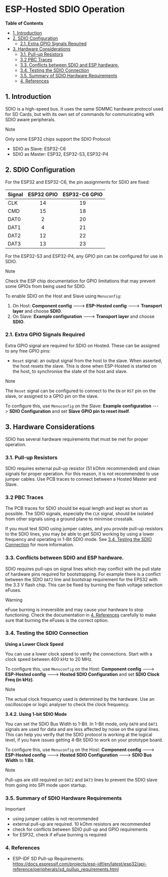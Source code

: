 # ESP-Hosted SDIO Operation

**Table of Contents**

- [1. Introduction](#1-introduction)
- [2. SDIO Configuration](#2-sdio-configuration)
  - [2.1. Extra GPIO Signals Required](#21-extra-gpio-signals-required)
- [3. Hardware Considerations](#3-hardware-considerations)
  - [3.1. Pull-up Resistors](#31-pull-up-resistors)
  - [3.2 PBC Traces](#32-pbc-traces)
  - [3.3. Conflicts between SDIO and ESP hardware.](#33-conflicts-between-sdio-and-esp-hardware)
  - [3.4. Testing the SDIO Connection](#34-testing-the-sdio-connection)
  - [3.5. Summary of SDIO Hardware Requirements](#35-summary-of-sdio-hardware-requirements)
  - [4. References](#4-references)

## 1. Introduction

SDIO is a high-speed bus. It uses the same SDMMC hardware protocol
used for SD Cards, but with its own set of commands for communicating
with SDIO aware peripherals.

> [!NOTE]
> Only some ESP32 chips support the SDIO Protocol:
>
> - SDIO as Slave: ESP32-C6
> - SDIO as Master: ESP32, ESP32-S3, ESP32-P4

## 2. SDIO Configuration

For the ESP32 and ESP32-C6, the pin assignments for SDIO are fixed:

| Signal | ESP32 GPIO | ESP32-C6 GPIO |
| :----  | :---:      | :---:         |
| CLK    |    14      |       19      |
| CMD    |    15      |       18      |
| DAT0   |     2      |       20      |
| DAT1   |     4      |       21      |
| DAT2   |    12      |       22      |
| DAT3   |    13      |       23      |

For the ESP32-S3 and ESP32-P4, any GPIO pin can be configured for use
in SDIO.

> [!NOTE]
> Check the ESP chip documentation for GPIO limitations that may
> prevent some GPIOs from being used for SDIO.

To enable SDIO on the Host and Slave using `Menuconfig`:

1. On Host: **Component config** ---> **ESP-Hosted config** --->
   **Transport layer** and choose **SDIO**.
2. On Slave: **Example configuration** ---> **Transport layer** and
   choose **SDIO**.

### 2.1. Extra GPIO Signals Required

Extra GPIO signal are required for SDIO on Hosted. These can be
assigned to any free GPIO pins:

- `Reset` signal: an output signal from the host to the slave. When
  asserted, the host resets the slave. This is done when ESP-Hosted is
  started on the host, to synchronise the state of the host and slave.

> [!NOTE]
> The `Reset` signal can be configured to connect to the `EN` or `RST`
> pin on the slave, or assigned to a GPIO pin on the slave.
>
> To configure this, use `Menuconfig` on the Slave: **Example
> configuration** ---> **SDIO Configuration** and set **Slave GPIO pin
> to reset itself**.

## 3. Hardware Considerations

SDIO has several hardware requirements that must be met for proper
operation.

### 3.1. Pull-up Resistors

SDIO requires external pull-up resistor (51 kOhm recommended) and
clean signals for proper operation. For this reason, it is not
recommended to use jumper cables. Use PCB traces to connect between a
Hosted Master and Slave.

### 3.2 PBC Traces

The PCB traces for SDIO should be equal length and kept as short as
possible. The SDIO signals, especially the `CLK` signal, should be
isolated from other signals using a ground plane to minimise
crosstalk.

If you must test SDIO using jumper cables, and you provide pull-up
resistors to the SDIO lines, you may be able to get SDIO working by
using a lower frequency and operating in 1-Bit SDIO mode. See
[3.4. Testing the SDIO Connection](#34-testing-the-sdio-connection)
for more information.

### 3.3. Conflicts between SDIO and ESP hardware.

SDIO requires pull-ups on signal lines which may conflict with the
pull state of hardware pins required for bootstrapping. For example
there is a conflict between the SDIO `DAT2` line and bootstrap
requirement for the EPS32 with the 3.3 V flash chip. This can be fixed
by burning the flash voltage selection eFuses.

> [!WARNING]
> eFuse burning is irreversible and may cause your hardware to stop
> functioning. Check the documentation in
> [4. References](#4-references) carefully to make sure that burning
> the eFuses is the correct option.

### 3.4. Testing the SDIO Connection

**Using a Lower Clock Speed**

You can use a lower clock speed to verify the connections. Start with
a clock speed between 400 kHz to 20 MHz.

To configure this, use `Menuconfig` on the Host: **Component
config** ---> **ESP-Hosted config** ---> **Hosted SDIO Configuration**
and set **SDIO Clock Freq (in kHz)**.

> [!NOTE]
> The actual clock frequency used is determined by the hardware. Use
> an oscilloscope or logic analyser to check the clock frequency.

**3.4.2. Using 1-bit SDIO Mode**

You can set the SDIO Bus Width to 1-Bit. In 1-Bit mode, only `DAT0`
and `DAT1` signals are used for data and are less affected by noise on
the signal lines. This can help you verify that the SDIO protocol is
working at the logical level, if you have issues getting 4-Bit SDIO to
work on your prototype board.

To configure this, use `Menuconfig` on the Host: **Component config**
---> **ESP-Hosted config** ---> **Hosted SDIO Configuration** --->
**SDIO Bus Width** to **1 Bit**.

> [!NOTE]
> Pull-ups are still required on `DAT2` and `DAT3` lines to prevent
> the SDIO slave from going into SPI mode upon startup.

### 3.5. Summary of SDIO Hardware Requirements

> [!IMPORTANT]
> - using jumper cables is not recommended
> - external pull-up are required. 10 kOhm resistors are recommended
> - check for conflicts between SDIO pull-up and GPIO requirements
> - for ESP32, check if eFuse burning is required

### 4. References

- ESP-IDF SD Pull-up Requirements:
https://docs.espressif.com/projects/esp-idf/en/latest/esp32/api-reference/peripherals/sd_pullup_requirements.html
